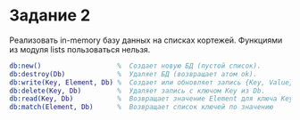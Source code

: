 Задание 2
=========

Реализовать in-memory базу данных на списках кортежей. Функциями из модуля lists 
пользоваться нельзя.

```erlang
db:new()                   %  Создает новую БД (пустой список).
db:destroy(Db)             %  Удаляет БД (возвращает атом ok).
db:write(Key, Element, Db) %  Создает или обновляет запись {Key, Value} в Db.
db:delete(Key, Db)         %  Удаляет запись с ключом Key из Db.
db:read(Key, Db)           %  Возвращает значение Element для ключа Key из Db.
db:match(Element, Db)      %  Возвращает список ключей по значению
```